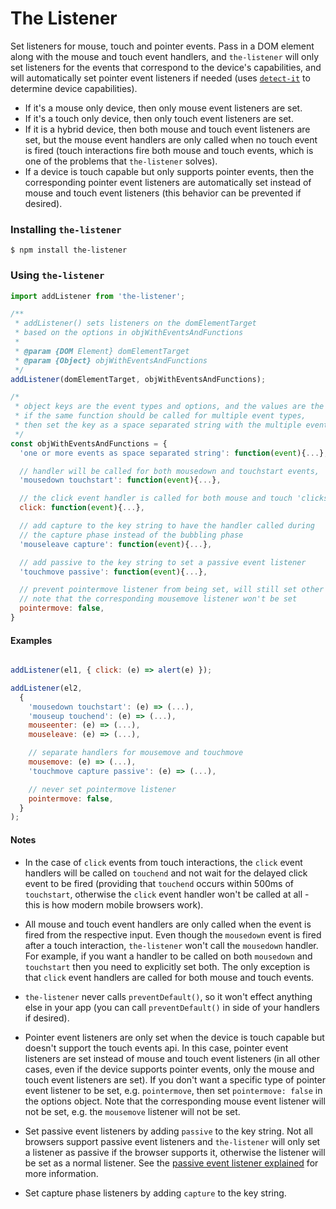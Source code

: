 # The Listener

Set listeners for mouse, touch and pointer events. Pass in a DOM element along with the mouse and touch event handlers, and `the-listener` will only set listeners for the events that correspond to the device's capabilities, and will automatically set pointer event listeners if needed (uses [`detect-it`](https://github.com/rafrex/detect-it) to determine device capabilities).

- If it's a mouse only device, then only mouse event listeners are set.
- If it's a touch only device, then only touch event listeners are set.
- If it is a hybrid device, then both mouse and touch event listeners are set, but the mouse event handlers are only called when no touch event is fired (touch interactions fire both mouse and touch events, which is one of the problems that `the-listener` solves).
- If a device is touch capable but only supports pointer events, then the corresponding pointer event listeners are automatically set instead of mouse and touch event listeners (this behavior can be prevented if desired).



### Installing `the-listener`
```terminal
$ npm install the-listener
```

### Using `the-listener`

```javascript
import addListener from 'the-listener';
```
```javascript
/**
 * addListener() sets listeners on the domElementTarget
 * based on the options in objWithEventsAndFunctions
 *
 * @param {DOM Element} domElementTarget
 * @param {Object} objWithEventsAndFunctions
 */
addListener(domElementTarget, objWithEventsAndFunctions);
```
```javascript
/*
 * object keys are the event types and options, and the values are the handlers
 * if the same function should be called for multiple event types,
 * then set the key as a space separated string with the multiple event types
 */
const objWithEventsAndFunctions = {
  'one or more events as space separated string': function(event){...},

  // handler will be called for both mousedown and touchstart events,
  'mousedown touchstart': function(event){...},

  // the click event handler is called for both mouse and touch 'clicks' without any delay
  click: function(event){...},

  // add capture to the key string to have the handler called during
  // the capture phase instead of the bubbling phase
  'mouseleave capture': function(event){...},

  // add passive to the key string to set a passive event listener
  'touchmove passive': function(event){...},

  // prevent pointermove listener from being set, will still set other pointer listeners
  // note that the corresponding mousemove listener won't be set
  pointermove: false,
}
```

#### Examples
```javascript

addListener(el1, { click: (e) => alert(e) });

addListener(el2,
  {
    'mousedown touchstart': (e) => (...),
    'mouseup touchend': (e) => (...),
    mouseenter: (e) => (...),
    mouseleave: (e) => (...),

    // separate handlers for mousemove and touchmove
    mousemove: (e) => (...),
    'touchmove capture passive': (e) => (...),

    // never set pointermove listener
    pointermove: false,
  }
);
```

#### Notes
- In the case of `click` events from touch interactions, the `click` event handlers will be called on `touchend` and not wait for the delayed click event to be fired (providing that `touchend` occurs within 500ms of `touchstart`, otherwise the `click` event handler won't be called at all - this is how modern mobile browsers work).

- All mouse and touch event handlers are only called when the event is fired from the respective input. Even though the `mousedown` event is fired after a touch interaction, `the-listener` won't call the `mousedown` handler. For example, if you want a handler to be called on both `mousedown` and `touchstart` then you need to explicitly set both. The only exception is that `click` event handlers are called for both mouse and touch events.

- `the-listener` never calls `preventDefault()`, so it won't effect anything else in your app (you can call `preventDefault()` in side of your handlers if desired).

- Pointer event listeners are only set when the device is touch capable but doesn't support the touch events api. In this case, pointer event listeners are set instead of mouse and touch event listeners (in all other cases, even if the device supports pointer events, only the mouse and touch event listeners are set). If you don't want a specific type of pointer event listener to be set, e.g. `pointermove`, then set `pointermove: false` in the options object. Note that the corresponding mouse event listener will not be set, e.g. the `mousemove` listener will not be set.

- Set passive event listeners by adding `passive` to the key string. Not all browsers support passive event listeners and `the-listener` will only set a listener as passive if the browser supports it, otherwise the listener will be set as a normal listener. See the [passive event listener explained](https://github.com/WICG/EventListenerOptions/blob/gh-pages/explainer.md) for more information.

- Set capture phase listeners by adding `capture` to the key string.
